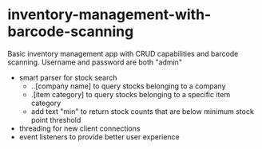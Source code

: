 # inventory-management-with-barcode-scanning

Basic inventory management app with CRUD capabilities and barcode scanning. Username and password are both "admin"
- smart parser for stock search
  - ..[company name] to query stocks belonging to a company
  - .[item category] to query stocks belonging to a specific item category
  - add text "min" to return stock counts that are below minimum stock point threshold
- threading for new client connections
- event listeners to provide better user experience

